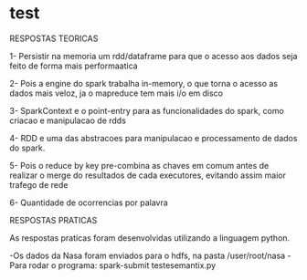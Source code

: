 # test
RESPOSTAS TEORICAS

1- Persistir na memoria um rdd/dataframe para que o acesso aos dados seja feito de forma mais performaatica

2- Pois a engine do spark trabalha in-memory, o que torna o acesso as dados mais veloz, ja o mapreduce tem mais i/o em disco

3- SparkContext e o point-entry para as funcionalidades do spark, como criacao e manipulacao de rdds

4- RDD e uma das abstracoes para manipulacao e processamento de dados do spark.

5- Pois o reduce by key pre-combina as chaves em comum antes de realizar o merge do resultados de cada executores, evitando assim maior trafego de rede

6- Quantidade de ocorrencias por palavra

RESPOSTAS PRATICAS

As respostas praticas foram desenvolvidas utilizando a linguagem python.

-Os dados da Nasa foram enviados para o hdfs, na pasta /user/root/nasa
-Para rodar o programa: spark-submit testesemantix.py
